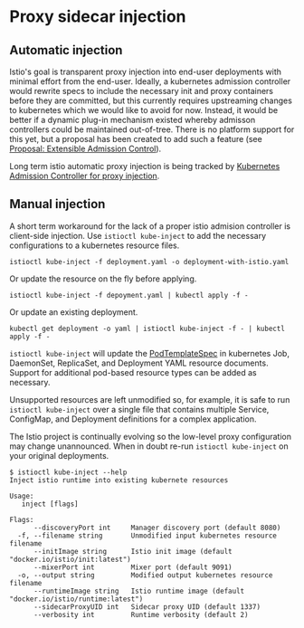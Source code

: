 # Proxy sidecar injection

## Automatic injection

Istio's goal is transparent proxy injection into end-user deployments
with minimal effort from the end-user. Ideally, a kubernetes admission
controller would rewrite specs to include the necessary init and proxy
containers before they are committed, but this currently requires
upstreaming changes to kubernetes which we would like to avoid for
now. Instead, it would be better if a dynamic plug-in mechanism
existed whereby admisson controllers could be maintained
out-of-tree. There is no platform support for this yet, but a proposal
has been created to add such a feature
(see [Proposal: Extensible Admission Control](https://github.com/kubernetes/community/pull/132/)).

Long term istio automatic proxy injection is being tracked
by [Kubernetes Admission Controller for proxy injection](https://github.com/istio/manager/issues/57).

## Manual injection

A short term workaround for the lack of a proper istio admision
controller is client-side injection. Use `istioctl kube-inject` to add the
necessary configurations to a kubernetes resource files.

    istioctl kube-inject -f deployment.yaml -o deployment-with-istio.yaml

Or update the resource on the fly before applying.

    istioctl kube-inject -f depoyment.yaml | kubectl apply -f -

Or update an existing deployment.

    kubectl get deployment -o yaml | istioctl kube-inject -f - | kubectl apply -f -

`istioctl kube-inject` will update
the [PodTemplateSpec](https://kubernetes.io/docs/api-reference/v1/definitions/#_v1_podtemplatespec) in
kubernetes Job, DaemonSet, ReplicaSet, and Deployment YAML resource
documents. Support for additional pod-based resource types can be
added as necessary.

Unsupported resources are left unmodified so, for example, it is safe
to run `istioctl kube-inject` over a single file that contains multiple
Service, ConfigMap, and Deployment definitions for a complex
application.

The Istio project is continually evolving so the low-level proxy
configuration may change unannounced. When in doubt re-run `istioctl kube-inject`
on your original deployments.

```
$ istioctl kube-inject --help
Inject istio runtime into existing kubernete resources

Usage:
   inject [flags]

Flags:
      --discoveryPort int     Manager discovery port (default 8080)
  -f, --filename string       Unmodified input kubernetes resource filename
      --initImage string      Istio init image (default "docker.io/istio/init:latest")
      --mixerPort int         Mixer port (default 9091)
  -o, --output string         Modified output kubernetes resource filename
      --runtimeImage string   Istio runtime image (default "docker.io/istio/runtime:latest")
      --sidecarProxyUID int   Sidecar proxy UID (default 1337)
      --verbosity int         Runtime verbosity (default 2)
```
